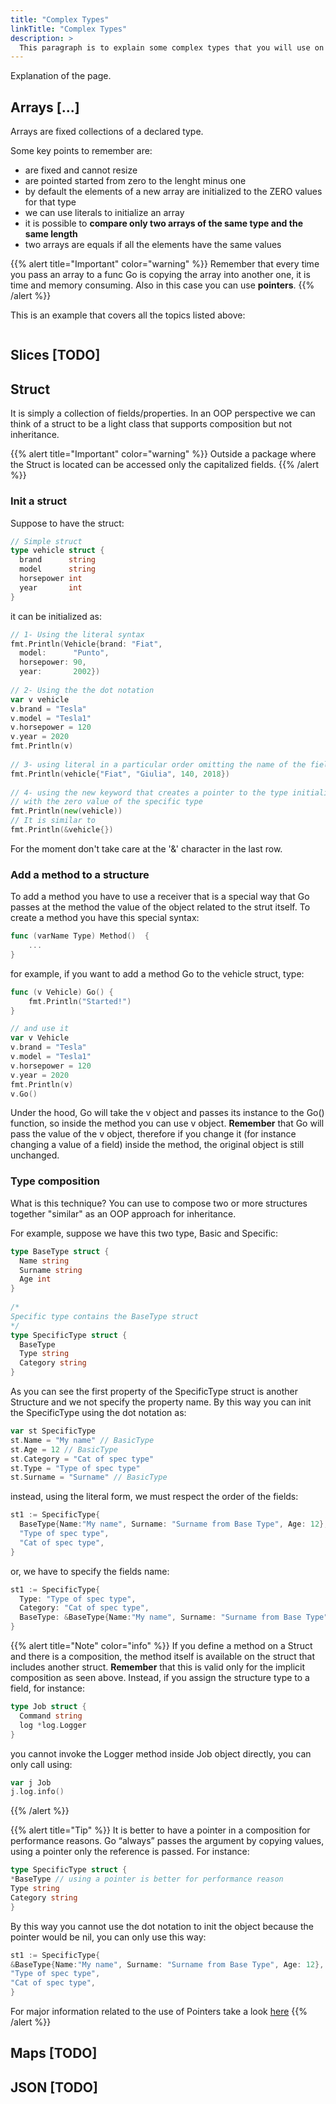 ```yaml
---
title: "Complex Types"
linkTitle: "Complex Types"
description: >
  This paragraph is to explain some complex types that you will use on a daily basis.
---
```


Explanation of the page.

## Arrays [...]

Arrays are fixed collections of a declared type.

Some key points to remember are:

- are fixed and cannot resize
- are pointed started from zero to the lenght minus one
- by default the elements of a new array are initialized to the ZERO values for that type 
- we can use literals to initialize an array
- it is possible to **compare only two arrays of the same type and the same length**
- two arrays are equals if all the elements have the same values

{{% alert title="Important" color="warning" %}}
Remember that every time you pass an array to a func Go is copying the array into another one, it is time and memory consuming.
Also in this case you can use **pointers**.
{{% /alert %}}

This is an example that covers all the topics listed above:
```golang

```

## Slices [TODO]

## Struct

It is simply a collection of fields/properties.
In an OOP perspective we can think of a struct to be a light class that supports composition but not inheritance.

{{% alert title="Important" color="warning" %}}
Outside a package where the Struct is located can be accessed only the capitalized fields.
{{% /alert %}}

### Init a struct

Suppose to have the struct:

```go
// Simple struct
type vehicle struct {
  brand      string
  model      string
  horsepower int
  year       int
}
```

it can be initialized as:

```go
// 1- Using the literal syntax
fmt.Println(Vehicle{brand: "Fiat",
  model:      "Punto",
  horsepower: 90,
  year:       2002})
 
// 2- Using the the dot notation
var v vehicle
v.brand = "Tesla"
v.model = "Tesla1"
v.horsepower = 120
v.year = 2020
fmt.Println(v)
 
// 3- using literal in a particular order omitting the name of the field
fmt.Println(vehicle{"Fiat", "Giulia", 140, 2018})
 
// 4- using the new keyword that creates a pointer to the type initialing the fields
// with the zero value of the specific type
fmt.Println(new(vehicle))
// It is similar to
fmt.Println(&vehicle{})
```
For the moment don't take care at the '&' character in the last row.

### Add a method to a structure

To add a method you have to use a receiver that is a special way that Go passes at the method the value of the object related to the strut itself.
To create a method you have this special syntax:

```go
func (varName Type) Method()  {
	...
}
```

for example, if you want to add a method Go to the vehicle struct, type:

```go
func (v Vehicle) Go() {
	fmt.Println("Started!")
}

// and use it
var v Vehicle
v.brand = "Tesla"
v.model = "Tesla1"
v.horsepower = 120
v.year = 2020
fmt.Println(v)
v.Go()
```
Under the hood, Go will take the v object and passes its instance to the Go() function, so inside the method you can use v object.
**Remember** that Go will pass the value of the v object, therefore if you change it (for instance changing a value of a field) inside the method, the original object is still unchanged.

### Type composition

What is this technique? You can use to compose two or more structures together "similar" as an OOP approach for inheritance.

For example, suppose we have this two type, Basic and Specific:

```go
type BaseType struct {
  Name string
  Surname string
  Age int
}
 
/*
Specific type contains the BaseType struct
*/
type SpecificType struct {
  BaseType
  Type string
  Category string
}

```

As you can see the first property of the SpecificType struct is another Structure and we not specify the property name. By this way you can init the SpecificType using the dot notation as:

```go
var st SpecificType
st.Name = "My name" // BasicType
st.Age = 12 // BasicType
st.Category = "Cat of spec type"
st.Type = "Type of spec type"
st.Surname = "Surname" // BasicType
```

instead, using the literal form, we must respect the order of the fields:

```go
st1 := SpecificType{
  BaseType{Name:"My name", Surname: "Surname from Base Type", Age: 12},
  "Type of spec type",
  "Cat of spec type",
}
```

or, we have to specify the fields name:

```go
st1 := SpecificType{
  Type: "Type of spec type",
  Category: "Cat of spec type",
  BaseType: &BaseType{Name:"My name", Surname: "Surname from Base Type", Age: 12},
}
```

{{% alert title="Note" color="info" %}}
If you define a method on a Struct and there is a composition, the method itself is available on the struct that includes another struct. **Remember** that this is valid only for the implicit composition as seen above. Instead, if you assign the structure type to a field, for instance:

```go
type Job struct {
  Command string
  log *log.Logger
}
```

you cannot invoke the Logger method inside Job object directly, you can only call using:

```go
var j Job
j.log.info()
```

{{% /alert %}}

{{% alert title="Tip" %}}
It is better to have a pointer in a composition for performance reasons. Go “always” passes the argument by copying values, using a pointer only the reference is passed. For instance:

```go
type SpecificType struct {
*BaseType // using a pointer is better for performance reason
Type string
Category string
}
```

By this way you cannot use the dot notation to init the object because the pointer would be nil, you can only use this way:

```go
st1 := SpecificType{
&BaseType{Name:"My name", Surname: "Surname from Base Type", Age: 12},
"Type of spec type",
"Cat of spec type",
}
```
For major information related to the use of Pointers take a look [here](../pointers/)
{{% /alert %}}







## Maps [TODO]

## JSON [TODO]

